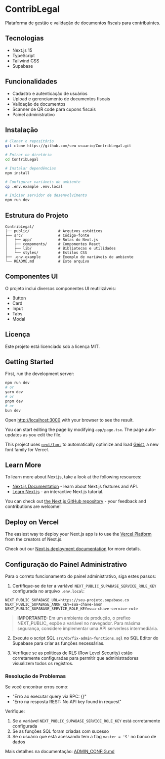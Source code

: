 # ContribLegal

Plataforma de gestão e validação de documentos fiscais para contribuintes.

## Tecnologias

- Next.js 15
- TypeScript
- Tailwind CSS
- Supabase

## Funcionalidades

- Cadastro e autenticação de usuários
- Upload e gerenciamento de documentos fiscais
- Validação de documentos
- Scanner de QR code para cupons fiscais
- Painel administrativo

## Instalação

```bash
# Clonar o repositório
git clone https://github.com/seu-usuario/ContribLegal.git

# Entrar no diretório
cd ContribLegal

# Instalar dependências
npm install

# Configurar variáveis de ambiente
cp .env.example .env.local

# Iniciar servidor de desenvolvimento
npm run dev
```

## Estrutura do Projeto

```
ContribLegal/
├── public/             # Arquivos estáticos
├── src/                # Código-fonte
│   ├── app/            # Rotas do Next.js
│   ├── components/     # Componentes React
│   ├── lib/            # Bibliotecas e utilidades
│   └── styles/         # Estilos CSS
├── .env.example        # Exemplo de variáveis de ambiente
└── README.md           # Este arquivo
```

## Componentes UI

O projeto inclui diversos componentes UI reutilizáveis:

- Button
- Card
- Input
- Tabs
- Modal

## Licença

Este projeto está licenciado sob a licença MIT.

## Getting Started

First, run the development server:

```bash
npm run dev
# or
yarn dev
# or
pnpm dev
# or
bun dev
```

Open [http://localhost:3000](http://localhost:3000) with your browser to see the result.

You can start editing the page by modifying `app/page.tsx`. The page auto-updates as you edit the file.

This project uses [`next/font`](https://nextjs.org/docs/app/building-your-application/optimizing/fonts) to automatically optimize and load [Geist](https://vercel.com/font), a new font family for Vercel.

## Learn More

To learn more about Next.js, take a look at the following resources:

- [Next.js Documentation](https://nextjs.org/docs) - learn about Next.js features and API.
- [Learn Next.js](https://nextjs.org/learn) - an interactive Next.js tutorial.

You can check out [the Next.js GitHub repository](https://github.com/vercel/next.js) - your feedback and contributions are welcome!

## Deploy on Vercel

The easiest way to deploy your Next.js app is to use the [Vercel Platform](https://vercel.com/new?utm_medium=default-template&filter=next.js&utm_source=create-next-app&utm_campaign=create-next-app-readme) from the creators of Next.js.

Check out our [Next.js deployment documentation](https://nextjs.org/docs/app/building-your-application/deploying) for more details.

## Configuração do Painel Administrativo

Para o correto funcionamento do painel administrativo, siga estes passos:

1. Certifique-se de ter a variável `NEXT_PUBLIC_SUPABASE_SERVICE_ROLE_KEY` configurada no arquivo `.env.local`:

```
NEXT_PUBLIC_SUPABASE_URL=https://seu-projeto.supabase.co
NEXT_PUBLIC_SUPABASE_ANON_KEY=sua-chave-anon
NEXT_PUBLIC_SUPABASE_SERVICE_ROLE_KEY=sua-chave-service-role
```

> **IMPORTANTE:** Em um ambiente de produção, o prefixo NEXT_PUBLIC_ expõe a variável no navegador. Para máxima segurança, considere implementar uma API serverless intermediária.

2. Execute o script SQL `src/db/fix-admin-functions.sql` no SQL Editor do Supabase para criar as funções necessárias.

3. Verifique se as políticas de RLS (Row Level Security) estão corretamente configuradas para permitir que administradores visualizem todos os registros.

### Resolução de Problemas

Se você encontrar erros como:
- "Erro ao executar query via RPC: {}"
- "Erro na resposta REST: No API key found in request"

Verifique:
1. Se a variável `NEXT_PUBLIC_SUPABASE_SERVICE_ROLE_KEY` está corretamente configurada
2. Se as funções SQL foram criadas com sucesso
3. Se o usuário que está acessando tem a flag `master = 'S'` no banco de dados

Mais detalhes na documentação: [ADMIN_CONFIG.md](./ADMIN_CONFIG.md)
